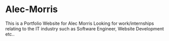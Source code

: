 # Alec-Morris
This is a Portfolio Website for Alec Morris
Looking for work/internships relating to the IT industry
such as Software Engineer, Website Development etc..